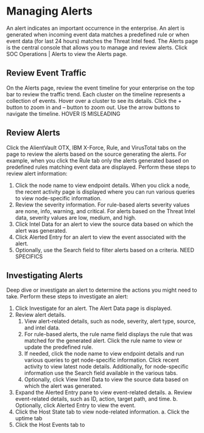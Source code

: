 Managing Alerts
=================================== 
An alert indicates an important occurrence in the enterprise. An alert is generated when incoming event data matches a predefined rule or when event data (for last 24 hours) matches the Threat Intel feed. 
The Alerts page is the central console that allows you to manage and review alerts.  Click SOC Operations | Alerts to view the Alerts page.

Review Event Traffic
--------------------
On the Alerts page, review the event timeline for your enterprise on the top bar to review the traffic trend. Each cluster on the timeline represents a collection of events. Hover over a cluster to see its details. Click the + button to zoom in and – button to zoom out. Use the arrow buttons to navigate the timeline. HOVER IS MISLEADING

Review Alerts 
--------------------
Click the AlientVault OTX, IBM X-Force, Rule, and VirusTotal tabs on the page to review the alerts based on the source generating the alerts. For example, when you click the Rule tab only the alerts generated based on predefined rules matching event data are displayed. 
Perform these steps to review alert information:
1.	Click the node name to view endpoint details. 
    When you click a node, the recent activity page is displayed where you can run various queries to view node-specific information. 
2.	Review the severity information.
    For rule-based alerts severity values are none, info, warning, and critical. For alerts based on the Threat Intel data, severity values are low, medium, and high. 
3.	Click Intel Data for an alert to view the source data based on which the alert was generated. 
4.	Click Alerted Entry for an alert to view the event associated with the alert.
5.	Optionally, use the Search field to filter alerts based on a criteria. NEED SPECIFICS

Investigating Alerts
--------------------
Deep dive or investigate an alert to determine the actions you might need to take. 
Perform these steps to investigate an alert:
1.	Click Investigate for an alert. 
    The Alert Data page is displayed. 
2.	Review alert details.
    1. View alert-related details, such as node, severity, alert type, source, and intel data.
    2.	For rule-based alerts, the rule name field displays the rule that was matched for the generated alert. Click the rule name to view or update the predefined rule. 
    3.	If needed, click the node name to view endpoint details and run various queries to get node-specific information. Click recent activity to view latest node details.  Additionally, for node-specific information use the Search field available in the various tabs.   
    4.	Optionally, click View Intel Data to view the source data based on which the alert was generated. 
3.	Expand the Alerted Entry pane to view event-related details.
    a.	Review event-related details, such as ID, action, target path, and time. 
    b.	Optionally, click Alerted Entry to view the event. 
4.	Click the Host State tab to view node-related information. 
    a.	Click the uptime tab  
5.	Click the Host Events tab to 
